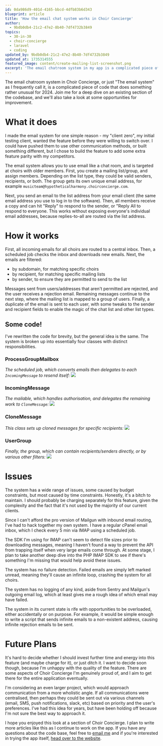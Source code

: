 ```yaml
---
id: 0da986d9-401d-4165-bbcd-4dfb83b6d343
blueprint: article
title: 'How the email chat system works in Choir Concierge'
author:
  - 9bdb0db4-21c2-47e2-8b40-7df4732b3849
topics:
  - 30-in-30
  - choir-concierge
  - laravel
  - coding
updated_by: 9bdb0db4-21c2-47e2-8b40-7df4732b3849
updated_at: 1735314555
featured_image: content/create-mailing-list-screenshot.png
excerpt: 'The email chatroom system in my app is a complicated piece of code. Join me for a deep dive into the codebase, as well as some opportunities for improvement.'
---
```

The email chatroom system in Choir Concierge, or just "The email system" as I frequently call it, is a complicated piece of code that does something rather unusual for 2024. Join me for a deep dive on an existing section of the codebase, and we'll also take a look at some opportunities for improvement.

# What it does
I made the email system for one simple reason - my "client zero", my initial testing client, wanted the feature before they were willing to switch over. I could have pushed them to use other communication methods, or built something different, but I chose to build the feature to add some extra feature parity with my competitors.

The email system allows you to use email like a chat room, and is targeted at choirs with older members. First, you create a mailing list/group, and assign members. Depending on the list type, they could be valid senders, recipients, or both. The group gets its own unique email address, for example `musicteam@hypotheticalharmony.choirconcierge.com`.

Next, you send an email to the list address from your email client (the same email address you use to log in to the software). Then, all members receive a copy and can hit "Reply" to respond to the sender, or "Reply All to respond to everyone. This works without exposing everyone's individual email addresses, because replies-to-all are routed via the list address.

# How it works
First, all incoming emails for all choirs are routed to a central inbox. Then, a scheduled job checks the inbox and downloads new emails. Next, the emails are filtered:
- by subdomain, for matching specific choirs
- by recipient, for matching specific mailing lists
- by sender, to ensure they are permitted to send to the list

Messages sent from users/addresses that aren't permitted are rejected, and the user receives a rejection email. Remaining messages continue to the next step, where the mailing list is mapped to a group of users. Finally, a duplicate of the email is sent to each user, with some tweaks to the sender and recipient fields to enable the magic of the chat list and other list types.

## Some code!
I've rewritten the code for brevity, but the general idea is the same. The system is broken up into essentially four classes with distinct responsibilities.

### ProcessGroupMailbox
_The scheduled job, which converts emails then delegates to each `IncomingMessage` to resend itself:_
![](/assets/content/mailing-lists-article/processgroupmailbox.png)

### IncomingMessage
_The mailable, which handles authorisation, and delegates the remaining work to `CloneMessage`:_
![](/assets/content/mailing-lists-article/incomingmessage.png)

### CloneMessage
_This class sets up cloned messages for specific recipients:_
![](/assets/content/mailing-lists-article/clonemessage.png)

### UserGroup
_Finally, the group, which can contain recipients/senders directly, or by various other filters:_
![](/assets/content/mailing-lists-article/usergroup.png)

# Issues
The system has a wide range of issues, some caused by budget constraints, but most caused by time constraints. Honestly, it's a bitch to maintain. I should probably be charging separately for this feature, given the complexity and the fact that it's not used by the majority of our current clients. 

Since I can't afford the pro version of Mailgun with inbound email routing, I've had to hack together my own system. I have a regular cPanel email inbox, which I check every 5 min via IMAP using a scheduled job.

The SDK I'm using for IMAP can't seem to detect file sizes prior to downloading messages, meaning I haven't found a way to prevent the API from trapping itself when very large emails come through. At some stage, I plan to take another deep dive into the PHP IMAP SDK to see if there's something I'm missing that would help avoid these issues. 

The system has no failure detection. Failed emails are simply left marked unread, meaning they'll cause an infinite loop, crashing the system for all choirs.

The system has no logging of any kind, aside from Sentry and Mailgun's outgoing email log, which at least gives me a rough idea of which email may have failed. 

The system in its current state is rife with opportunities to be overloaded, either accidentally or on purpose. For example, it would be simple enough to write a script that sends infinite emails to a non-existent address, causing infinite rejection emails to be sent.


# Future Plans
It's hard to decide whether I should invest further time and energy into this feature (and maybe charge for it), or just ditch it. I want to decide soon though, because I'm unhappy with the quality of the feature. There are some aspects of Choir Concierge I'm genuinely proud of, and I aim to get there for the entire application eventually.

I'm considering an even larger project, which would approach communication from a more wholistic angle. If all communications were centralised, then perhaps they could be sent out via various channels (email, SMS, push notifications, slack, etc) based on priority and the user's preferences. I've had this idea for years, but have been holding off because I'm not sure the best way to approach it. 

I hope you enjoyed this look at a section of Choir Concierge. I plan to write more articles like this as I continue to work on the app. If you have any questions about the code base, feel free to [email me](mailto:hayleybech@gmail.com) and if you're interested in trying the app itself, [head over to the website](https://www.choirconcierge.com).